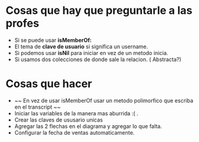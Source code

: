 # Cosas que hay que preguntarle a las profes
- Si se puede usar **isMemberOf:**
- El tema de **clave de usuario** si significa un username.
- Si podemos usar **isNil** para iniciar en vez de un metodo inicia.
- Si usamos dos colecciones de donde sale la relacion. ( Abstracta?) 
# Cosas que hacer

- ~~ En vez de usar isMemberOf usar un metodo polimorfico que escriba en el transcript ~~
- Iniciar las variables de la manera mas aburrida :( .
- Crear las claves de ususario unicas
- Agregar las 2 flechas en el diagrama y agregar lo que falta.
- Configurar la fecha de ventas automaticamente.
